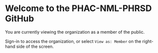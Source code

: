 

# Welcome to the PHAC-NML-PHRSD GitHub

You are currently viewing the organization as a member of the public. 

Sign-in to access the organization, or select `View as: Member` on the right-hand side of the screen.
